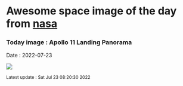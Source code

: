 
# Awesome space image of the day from [nasa](https://api.nasa.gov/)

### Today image : Apollo 11 Landing Panorama

Date : 2022-07-23


![](https://apod.nasa.gov/apod/image/2207/a11pan1040226lftsm600.jpg)

<small>Latest update : Sat Jul 23 08:20:30 2022</small>


